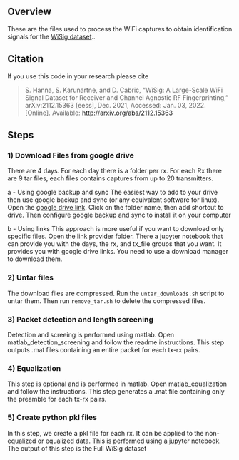 ## Overview
These are the files used to process the WiFi captures to obtain identification signals for the [WiSig dataset](https://cores.ee.ucla.edu/downloads/datasets/wisig).. 

## Citation
If you use this code in your research please cite
> S. Hanna, S. Karunartne, and D. Cabric, “WiSig: A Large-Scale WiFi Signal Dataset for Receiver and Channel Agnostic RF Fingerprinting,” arXiv:2112.15363 [eess], Dec. 2021, Accessed: Jan. 03, 2022. [Online]. Available: http://arxiv.org/abs/2112.15363

## Steps
###  1) Download Files from google drive


There are 4 days. For each day there is a folder per rx. For each Rx there are 9 tar files, each files contains captures from up to 20 transmitters.

a - Using google backup and sync
The easiest way to add to your drive then use google backup and sync (or any equivalent software for linux).
Open the [google drive link](https://drive.google.com/drive/folders/148dJpioM1Go65cNdZehl4cu3aY6N8lqq?usp=sharing).
Click on the folder name, then add shortcut to drive. Then configure google backup and sync to install it on your computer

b - Using links
This approach is more useful if you want to download only specific files.
Open the link provider folder. There a jupyter notebook that can provide you with the days, the rx, and tx_file groups that you want. It provides you with google drive links. You need to use a download manager to download them.

###  2) Untar files

The download files are compressed. Run the `untar_downloads.sh` script to untar them. Then run `remove_tar.sh` to delete the compressed files.

###  3) Packet detection and length screening

Detection and screeing is performed using matlab. Open matlab_detection_screening and follow the readme instructions. This step outputs .mat files containing an entire packet for each tx-rx pairs.


### 4) Equalization

This step is optional and is performed in matlab. Open matlab_equalization  and follow the instructions. This step generates a .mat file containing only the preamble for each tx-rx pairs.

### 5) Create python pkl files

In this step, we create a pkl file for each rx. It can be applied to the non-equalized or equalized data. This is performed using a jupyter notebook.
The output of this step is the Full WiSig dataset


